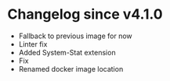 # Changelog since v4.1.0
- Fallback to previous image for now 
- Linter fix 
- Added System-Stat extension 
- Fix 
- Renamed docker image location 
